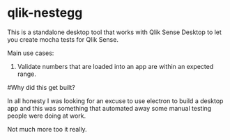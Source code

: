 # qlik-nestegg

This is a standalone desktop tool that works with Qlik Sense Desktop to let you create mocha tests for Qlik Sense.

Main use cases:

1) Validate numbers that are loaded into an app are within an expected range.



#Why did this get built?

In all honesty I was looking for an excuse to use electron to build a desktop app and this was something that automated away some manual testing people were doing at work. 

Not much more too it really.
